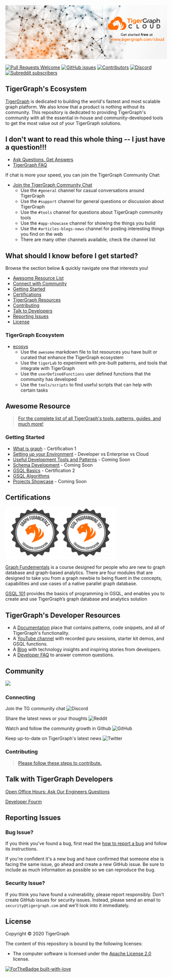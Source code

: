 ![TigerGraph Banner](docs/images/github/tgcloudbanner.png)

[![Pull Requests Welcome](https://img.shields.io/badge/PRs-welcome-brightgreen.svg?style=flat)](http://makeapullrequest.com)
[![GitHub issues](https://img.shields.io/github/issues-raw/tigergraph/ecosys)](https://github.com/tigergraph/ecosys/issues)
[![Contributors](https://img.shields.io/github/contributors/tigergraph/ecosys)](https://github.com/tigergraph/ecosys/graphs/contributors)
[![Discord](https://img.shields.io/discord/640707678297128980?label=Community%20Chat)](https://discordapp.com/channels/640707678297128980)
[![Subreddit subscribers](https://img.shields.io/reddit/subreddit-subscribers/tigergraph?style=flat)](https://www.reddit.com/r/tigergraph/)

## TigerGraph's Ecosystem 

[TigerGraph](https://www.tigergraph.com) is dedicated to building the world's fastest and most scalable graph platform. We also know that a product is nothing without its community. This repository is dedicated to providing TigerGraph's community with all the essential in-house and community-developed tools to get the most value out of your TigerGraph solutions. 

## I don't want to read this whole thing -- I just have a question!!!

* [Ask Questions, Get Answers](https://community.tigergraph.com)
* [TigerGraph FAQ](https://www.tigergraph.com/developerfaq/)

If chat is more your speed, you can join the TigerGraph Community Chat:

* [Join the TigerGraph Community Chat](https://discord.gg/F2c9b9v)
    * Use the `#general` channel for casual conversations around TigerGraph
    * Use the `#support` channel for general questions or discussion about TigerGraph
    * Use the `#tools` channel for questions about TigerGraph community tools
    * Use the `#app-showcase` channel for showing the things you build
    * Use the `#articles-blogs-news` channel for posting interesting things you find on the web
    * There are many other channels available, check the channel list

## What should I know before I get started?

Browse the section below & quickly navigate one that interests you! 

* [Awesome Resource List](#developer-resource)
* [Connect with Community](#connecting-with-community)
* [Getting Started](#getting-started)
* [Certifications](#certifications)
* [TigerGraph Resources](#tigergraphs-resources)
* [Contributing](#contributing)
* [Talk to Developers](#talk-with-tigergraph-developers)
* [Reporting Issues](#reporting-issues)
* [License](#license)

### TigerGraph Ecosystem
* [ecosys](https://github.com/tigergraph/ecosys)
    * Use the `awesome` markdown file to list resources you have built or curated that enhance the TigerGraph ecosystem
    * Use the `tigerLab` to experiment with pre-built patterns, and tools that integrate with TigerGraph
    * Use the `userDefinedFunctions` user defined functions that the community has developed
    * Use the `tools/scripts` to find useful scripts that can help with certain tasks

<!--- 
* [media_kit](https://github.com/tigergraph/meetup)
    * Use the `images` to include in your slides, blogs, and other resources 
    * Use the `slides` for when presenting "What is TigerGraph?" and other relevant templates
    * Use the `handouts` if you need to give your audience takeaways
    * Use the `workshopStyles` if you want to host structured workshops
--->

## Awesome Resource
> [For the complete list of all TigerGraph's tools, patterns, guides, and much more!](awesome.md)

### Getting Started
* [What is graph](https://www.tigergraph.com/certification-graph-fundamentals/) - Certification 1
* [Setting up your Environment](/) - Developer vs Enterprise vs Cloud
* [Useful Development Tools and Patterns](./third-party/README.md) - Coming Soon
* [Schema Development](/) - Coming Soon
* [GSQL Basics](https://www.tigergraph.com/certification-gsql-101/) - Certification 2
* [GSQL Algorithms](https://docs.tigergraph.com/graph-algorithm-library)
* [Projects Showcase](/) - Coming Soon

## Certifications

![TigerGraph Badges](docs/images/github/badgesSmall.png)

[Graph Fundementals](https://www.tigergraph.com/certification-graph-fundamentals/) is a course designed for people who are new to graph database and graph-based analytics. There are four modules that are designed to take you from a graph newbie to being fluent in the concepts, capabilities and use cases of a native parallel graph database.

[GSQL 101](https://www.tigergraph.com/certification-gsql-101/) provides the basics of programming in GSQL, and enables you to create and use TigerGraph’s graph database and analytics solution


## TigerGraph's Developer Resources

- A [Documentation](https://docs.tigergraph.com/) place that contains patterns, code snippets, and all of TigerGraph's functionality.
- A [YouTube channel](https://youtube.com/TigerGraph) with recorded guru sessions, starter kit demos, and GSQL functions.
- A [Blog](https://www.tigergraph.com/blog/) with technology insights and inspiring stories from developers.
- A [Developer FAQ](https://www.tigergraph.com/developerfaq/) to answer common questions.

## Community

<a href="https://github.com/tigergraph/ecosys/graphs/contributors"><img src="https://opencollective.com/shields/contributors.svg?width=890" /></a>

### Connecting

Join the TG community chat ![Discord](https://img.shields.io/discord/640707678297128980?label=Community%20Chat&logo=discord&style=social) 

Share the latest news or your thoughts ![Reddit](https://img.shields.io/reddit/subreddit-subscribers/tigergraph?style=social)

Watch and follow the community growth in Github ![GitHub](https://img.shields.io/github/stars/tigergraph/ecosys?style=social)

Keep up-to-date on TigerGraph's latest news ![Twitter](https://img.shields.io/twitter/follow/TigerGraphDB?style=social)

### Contributing

> [Please follow these steps to contribute.](CONTRIBUTING.md)

## Talk with TigerGraph Developers

[Open Office Hours: Ask Our Engineers Questions](https://info.tigergraph.com/officehours)

[Developer Fourm](https://groups.google.com/a/opengsql.org/forum/#!forum/gsql-users)

## Reporting Issues

### Bug Issue?

If you think you've found a bug, first read the [how to report a bug](CONTRIBUTING.md) and follow its instructions.

If you're confident it's a new bug and have confirmed that someone else is facing the same issue, go ahead and create a new GitHub issue. Be sure to include as much information as possible so we can reproduce the bug.

### Security Issue?

If you think you have found a vulnerability, please report responsibly. Don't create GitHub issues for security issues. Instead, please send an email to `security@tigergraph.com` and we'll look into it immediately.

## License

Copyright © 2020 TigerGraph

The content of this repository is bound by the following licenses:

- The computer software is licensed under the [Apache License 2.0](LICENSE.md) license.

[![ForTheBadge built-with-love](http://ForTheBadge.com/images/badges/built-with-love.svg)](https://tigergraph.com)
